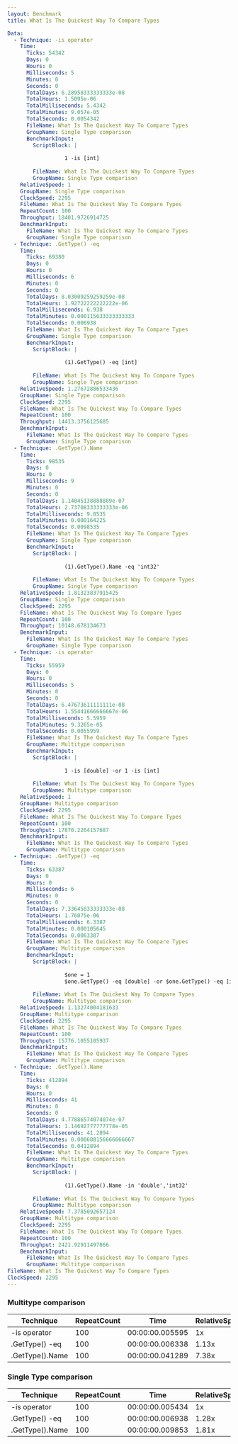 ```yaml
---
layout: Benchmark
title: What Is The Quickest Way To Compare Types

Data: 
  - Technique: -is operator
    Time: 
      Ticks: 54342
      Days: 0
      Hours: 0
      Milliseconds: 5
      Minutes: 0
      Seconds: 0
      TotalDays: 6.28958333333333e-08
      TotalHours: 1.5095e-06
      TotalMilliseconds: 5.4342
      TotalMinutes: 9.057e-05
      TotalSeconds: 0.0054342
      FileName: What Is The Quickest Way To Compare Types
      GroupName: Single Type comparison
      BenchmarkInput: 
        ScriptBlock: |
          
                  1 -is [int]
              
        FileName: What Is The Quickest Way To Compare Types
        GroupName: Single Type comparison
    RelativeSpeed: 1
    GroupName: Single Type comparison
    ClockSpeed: 2295
    FileName: What Is The Quickest Way To Compare Types
    RepeatCount: 100
    Throughput: 18401.9726914725
    BenchmarkInput: 
      FileName: What Is The Quickest Way To Compare Types
      GroupName: Single Type comparison
  - Technique: .GetType() -eq
    Time: 
      Ticks: 69380
      Days: 0
      Hours: 0
      Milliseconds: 6
      Minutes: 0
      Seconds: 0
      TotalDays: 8.03009259259259e-08
      TotalHours: 1.92722222222222e-06
      TotalMilliseconds: 6.938
      TotalMinutes: 0.000115633333333333
      TotalSeconds: 0.006938
      FileName: What Is The Quickest Way To Compare Types
      GroupName: Single Type comparison
      BenchmarkInput: 
        ScriptBlock: |
                  
                  (1).GetType() -eq [int]
              
        FileName: What Is The Quickest Way To Compare Types
        GroupName: Single Type comparison
    RelativeSpeed: 1.27672886533436
    GroupName: Single Type comparison
    ClockSpeed: 2295
    FileName: What Is The Quickest Way To Compare Types
    RepeatCount: 100
    Throughput: 14413.3756125685
    BenchmarkInput: 
      FileName: What Is The Quickest Way To Compare Types
      GroupName: Single Type comparison
  - Technique: .GetType().Name
    Time: 
      Ticks: 98535
      Days: 0
      Hours: 0
      Milliseconds: 9
      Minutes: 0
      Seconds: 0
      TotalDays: 1.14045138888889e-07
      TotalHours: 2.73708333333333e-06
      TotalMilliseconds: 9.8535
      TotalMinutes: 0.000164225
      TotalSeconds: 0.0098535
      FileName: What Is The Quickest Way To Compare Types
      GroupName: Single Type comparison
      BenchmarkInput: 
        ScriptBlock: |
          
                  (1).GetType().Name -eq 'int32'
              
        FileName: What Is The Quickest Way To Compare Types
        GroupName: Single Type comparison
    RelativeSpeed: 1.81323837915425
    GroupName: Single Type comparison
    ClockSpeed: 2295
    FileName: What Is The Quickest Way To Compare Types
    RepeatCount: 100
    Throughput: 10148.678134673
    BenchmarkInput: 
      FileName: What Is The Quickest Way To Compare Types
      GroupName: Single Type comparison
  - Technique: -is operator
    Time: 
      Ticks: 55959
      Days: 0
      Hours: 0
      Milliseconds: 5
      Minutes: 0
      Seconds: 0
      TotalDays: 6.47673611111111e-08
      TotalHours: 1.55441666666667e-06
      TotalMilliseconds: 5.5959
      TotalMinutes: 9.3265e-05
      TotalSeconds: 0.0055959
      FileName: What Is The Quickest Way To Compare Types
      GroupName: Multitype comparison
      BenchmarkInput: 
        ScriptBlock: |
          
                  1 -is [double] -or 1 -is [int]
              
        FileName: What Is The Quickest Way To Compare Types
        GroupName: Multitype comparison
    RelativeSpeed: 1
    GroupName: Multitype comparison
    ClockSpeed: 2295
    FileName: What Is The Quickest Way To Compare Types
    RepeatCount: 100
    Throughput: 17870.2264157687
    BenchmarkInput: 
      FileName: What Is The Quickest Way To Compare Types
      GroupName: Multitype comparison
  - Technique: .GetType() -eq
    Time: 
      Ticks: 63387
      Days: 0
      Hours: 0
      Milliseconds: 6
      Minutes: 0
      Seconds: 0
      TotalDays: 7.33645833333333e-08
      TotalHours: 1.76075e-06
      TotalMilliseconds: 6.3387
      TotalMinutes: 0.000105645
      TotalSeconds: 0.0063387
      FileName: What Is The Quickest Way To Compare Types
      GroupName: Multitype comparison
      BenchmarkInput: 
        ScriptBlock: |
          
                  $one = 1
                  $one.GetType() -eq [double] -or $one.GetType() -eq [int]
              
        FileName: What Is The Quickest Way To Compare Types
        GroupName: Multitype comparison
    RelativeSpeed: 1.13274004181633
    GroupName: Multitype comparison
    ClockSpeed: 2295
    FileName: What Is The Quickest Way To Compare Types
    RepeatCount: 100
    Throughput: 15776.1055105937
    BenchmarkInput: 
      FileName: What Is The Quickest Way To Compare Types
      GroupName: Multitype comparison
  - Technique: .GetType().Name
    Time: 
      Ticks: 412894
      Days: 0
      Hours: 0
      Milliseconds: 41
      Minutes: 0
      Seconds: 0
      TotalDays: 4.77886574074074e-07
      TotalHours: 1.14692777777778e-05
      TotalMilliseconds: 41.2894
      TotalMinutes: 0.000688156666666667
      TotalSeconds: 0.0412894
      FileName: What Is The Quickest Way To Compare Types
      GroupName: Multitype comparison
      BenchmarkInput: 
        ScriptBlock: |
          
                  (1).GetType().Name -in 'double','int32'
              
        FileName: What Is The Quickest Way To Compare Types
        GroupName: Multitype comparison
    RelativeSpeed: 7.3785092657124
    GroupName: Multitype comparison
    ClockSpeed: 2295
    FileName: What Is The Quickest Way To Compare Types
    RepeatCount: 100
    Throughput: 2421.92911497866
    BenchmarkInput: 
      FileName: What Is The Quickest Way To Compare Types
      GroupName: Multitype comparison
FileName: What Is The Quickest Way To Compare Types
ClockSpeed: 2295
---
```



### Multitype comparison


|Technique      |RepeatCount|Time           |RelativeSpeed|Throughput|
|---------------|-----------|---------------|-------------|----------|
|-is operator   |100        |00:00:00.005595|1x           |17870.23/s|
|.GetType() -eq |100        |00:00:00.006338|1.13x        |15776.11/s|
|.GetType().Name|100        |00:00:00.041289|7.38x        |2421.93/s |


### Single Type comparison


|Technique      |RepeatCount|Time           |RelativeSpeed|Throughput|
|---------------|-----------|---------------|-------------|----------|
|-is operator   |100        |00:00:00.005434|1x           |18401.97/s|
|.GetType() -eq |100        |00:00:00.006938|1.28x        |14413.38/s|
|.GetType().Name|100        |00:00:00.009853|1.81x        |10148.68/s|

